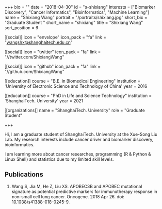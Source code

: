 +++
bio = ""
date = "2018-04-30"
id = "s-shixiang"
interests = ["Biomarker Discovery", "Cancer Informatics", "Bioinformatics", "Machine Learning"]
name = "Shixiang Wang"
portrait = "/portraits/shixiang.jpg"
short_bio = "Graduate Student "
short_name = "shixiang"
title = "Shixiang Wang"
sort_position = 6

[[social]]
    icon = "envelope"
    icon_pack = "fa"
    link = "wangshx@shanghaitech.edu.cn"

[[social]]
    icon = "twitter"
    icon_pack = "fa"
    link = "//twitter.com/ShixiangWang"

[[social]]
    icon = "github"
    icon_pack = "fa"
    link = "//github.com/ShixiangWang"

[[education]]
    course = "B.E. in Biomedical Engineering"
    institution = 'University of Electronic Science and Technology of China'
    year = 2016

[[education]]
    course = "PhD in Life and Science Technology"
    institution = 'ShanghaiTech. University'
    year = 2021 

[[organizations]]
    name = "ShanghaiTech. University"
    role = "Graduate Student"

+++

Hi, I am a graduate student of ShanghaiTech. University at the Xue-Song Liu Lab. My research interests include cancer driver and biomarker discovery, bioinformatics.

I am learning more about cancer researches, programming (R & Python & Linux Shell) and statistics due to my limited skill levels.

## Publications

1. Wang S, Jia M, He Z, Liu XS. APOBEC3B and APOBEC mutational signature as potential predictive markers for immunotherapy response in non-small cell lung cancer. Oncogene. 2018 Apr 26. doi: 10.1038/s41388-018-0245-9. 
